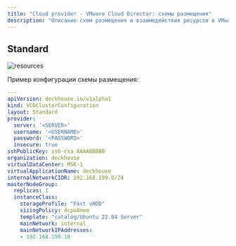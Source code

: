 ```yaml
---
title: "Cloud provider - VMware Cloud Director: схемы размещения"
description: "Описание схем размещения и взаимодействия ресурсов в VMware Cloud Director при работе облачного провайдера Deckhouse."
---
```


## Standard

![resources](../../images/030-cloud-provider-vcd/VCD-Standard.svg)
<!--- Исходник: https://docs.google.com/drawings/d/1aosnFD7AzBgHrQGvxxQHZPfV0PSaTM66A-EPMWgPEqw/edit --->

Пример конфигурации схемы размещения:

```yaml
---
apiVersion: deckhouse.io/v1alpha1
kind: VCDClusterConfiguration
layout: Standard
provider:
  server: '<SERVER>'
  username: '<USERNAME>'
  password: '<PASSWORD>'
  insecure: true
sshPublicKey: ssh-rsa AAAABBBBB
organization: deckhouse
virtualDataCenter: MSK-1
virtualApplicationName: deckhouse
internalNetworkCIDR: 192.168.199.0/24
masterNodeGroup:
  replicas: 1
  instanceClass:
    storageProfile: "Fast vHDD"
    sizingPolicy: 4cpu8mem
    template: "catalog/Ubuntu 22.04 Server"
    mainNetwork: internal
    mainNetworkIPAddresses:
    - 192.168.199.10
```
